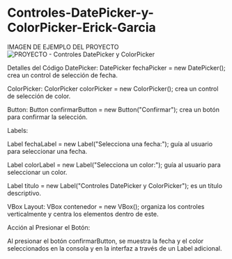 # Controles-DatePicker-y-ColorPicker-Erick-Garcia
IMAGEN DE EJEMPLO DEL PROYECTO
![PROYECTO - Controles DatePicker y ColorPicker](https://github.com/GabrielGarcia101/Controles-DatePicker-y-ColorPicker-Erick-Garcia/assets/169222036/81bc5525-c20f-404e-b53c-bcfacc803a81)

Detalles del Código
DatePicker: DatePicker fechaPicker = new DatePicker(); crea un control de selección de fecha.

ColorPicker: ColorPicker colorPicker = new ColorPicker(); crea un control de selección de color.

Button: Button confirmarButton = new Button("Confirmar"); crea un botón para confirmar la selección.

Labels:

Label fechaLabel = new Label("Selecciona una fecha:"); guía al usuario para seleccionar una fecha.

Label colorLabel = new Label("Selecciona un color:"); guía al usuario para seleccionar un color.

Label titulo = new Label("Controles DatePicker y ColorPicker"); es un título descriptivo.

VBox Layout: VBox contenedor = new VBox(); organiza los controles verticalmente y centra los elementos dentro de este.

Acción al Presionar el Botón:

Al presionar el botón confirmarButton, se muestra la fecha y el color seleccionados en la consola y en la interfaz a través de un Label adicional.

